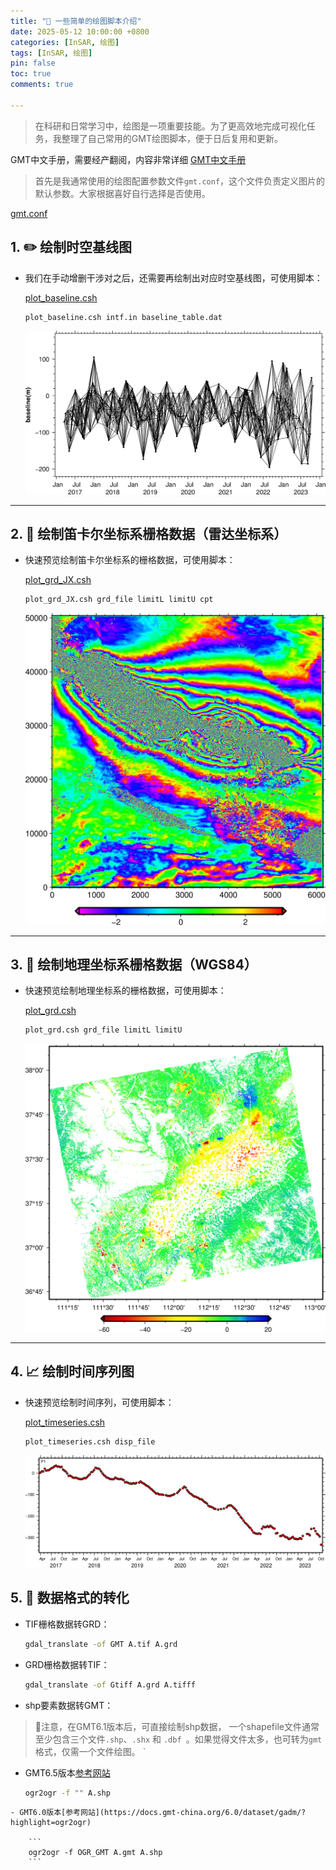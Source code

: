 ```yaml
---
title: "🎨 一些简单的绘图脚本介绍"
date: 2025-05-12 10:00:00 +0800
categories: [InSAR, 绘图]
tags: [InSAR, 绘图]
pin: false
toc: true
comments: true

---
```



> 在科研和日常学习中，绘图是一项重要技能。为了更高效地完成可视化任务，我整理了自己常用的GMT绘图脚本，便于日后复用和更新。

GMT中文手册，需要经产翻阅，内容非常详细
[GMT中文手册](https://docs.gmt-china.org/)

> 首先是我通常使用的绘图配置参数文件`gmt.conf`，这个文件负责定义图片的默认参数。大家根据喜好自行选择是否使用。

   <a href="/code/gmt.conf" download>gmt.conf</a>

## 1. ✏️ 绘制时空基线图

- 我们在手动增删干涉对之后，还需要再绘制出对应时空基线图，可使用脚本：

    [plot_baseline.csh](/code/plot_baseline.csh)

    ```bash
    plot_baseline.csh intf.in baseline_table.dat
    ```
    
   ![图片说明文字](/assets/img/picture/baseline.png)

---

## 2. 🎨 绘制笛卡尔坐标系栅格数据（雷达坐标系）

- 快速预览绘制笛卡尔坐标系的栅格数据，可使用脚本：

    [plot_grd_JX.csh](/code/plot_grd_JX.csh)

    ```bash
    plot_grd_JX.csh grd_file limitL limitU cpt
    ```
    
   ![图片说明文字](/assets/img/picture/plot_phase.jpg)

---

## 3. 🎨 绘制地理坐标系栅格数据（WGS84）

- 快速预览绘制地理坐标系的栅格数据，可使用脚本：

    [plot_grd.csh](/code/plot_grd.csh)

    ```bash
    plot_grd.csh grd_file limitL limitU
    ```
    
   ![图片说明文字](/assets/img/picture/plot_vel.png)

---

## 4. 📈 绘制时间序列图

- 快速预览绘制时间序列，可使用脚本：

    [plot_timeseries.csh](/code/plot_timeseries.csh)

    ```bash
    plot_timeseries.csh disp_file
    ```
    
   ![图片说明文字](/assets/img/picture/plot_ts.png)


## 5. 🔄 数据格式的转化

- TIF栅格数据转GRD：

    ```bash
    gdal_translate -of GMT A.tif A.grd
    ```
    
- GRD栅格数据转TIF：

    ```bash
    gdal_translate -of Gtiff A.grd A.tifff
    ```
    
- shp要素数据转GMT：

> 📢注意，在GMT6.1版本后，可直接绘制shp数据， 一个shapefile文件通常至少包含三个文件`.shp`、`.shx` 和 `.dbf `。如果觉得文件太多，也可转为`gmt`格式，仅需一个文件绘图。
`
   - GMT6.5版本[参考网站](https://docs.gmt-china.org/latest/utilities/gdal/#ogr2ogr/)

        ```bash
        ogr2ogr -f "" A.shp
        ```

    - GMT6.0版本[参考网站](https://docs.gmt-china.org/6.0/dataset/gadm/?highlight=ogr2ogr)    

        ```
        ogr2ogr -f OGR_GMT A.gmt A.shp
        ```
